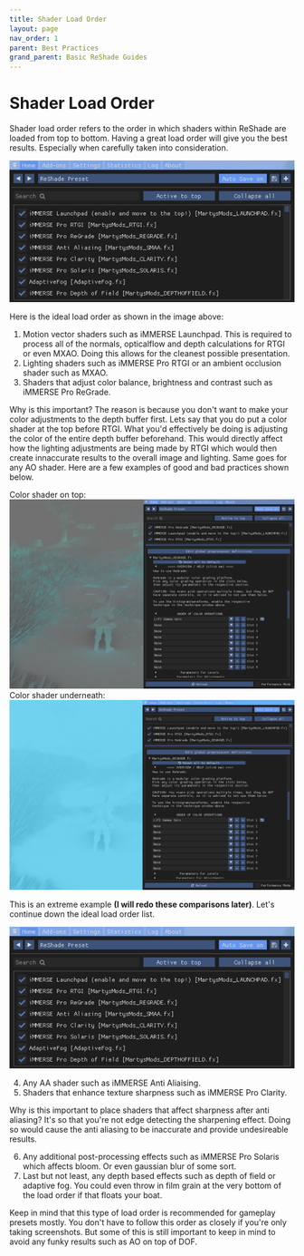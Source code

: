 ```yaml
---
title: Shader Load Order
layout: page
nav_order: 1
parent: Best Practices
grand_parent: Basic ReShade Guides
---
```


# Shader Load Order

Shader load order refers to the order in which shaders within ReShade are loaded from top to bottom. Having a great load order will give you the best results. Especially when carefully taken into consideration.

![Alt text](<Cemu 2023-09-05 18-40-46 overlay.jpg>)

Here is the ideal load order as shown in the image above:

1. Motion vector shaders such as iMMERSE Launchpad. This is required to process all of the normals, opticalflow and depth calculations for RTGI or even MXAO. Doing this allows for the cleanest possible presentation.
1. Lighting shaders such as iMMERSE Pro RTGI or an ambient occlusion shader such as MXAO.
1. Shaders that adjust color balance, brightness and contrast such as iMMERSE Pro ReGrade.

Why is this important? The reason is because you don't want to make your color adjustments to the depth buffer first. Lets say that you do put a color shader at the top before RTGI. What you'd effectively be doing is adjusting the color of the entire depth buffer beforehand. This would directly affect how the lighting adjustments are being made by RTGI which would then create innaccurate results to the overall image and lighting. Same goes for any AO shader. Here are a few examples of good and bad practices shown below.

Color shader on top:
![Alt text](<Cemu 2023-09-05 19-02-35 overlay.jpg>)
Color shader underneath:
![Alt text](<Cemu 2023-09-05 19-02-42 overlay.jpg>)

This is an extreme example **(I will redo these comparisons later)**. Let's continue down the ideal load order list.

![Alt text](<Cemu 2023-09-05 18-40-46 overlay.jpg>)

4. Any AA shader such as iMMERSE Anti Aliaising.
1. Shaders that enhance texture sharpness such as iMMERSE Pro Clarity.

Why is this important to place shaders that affect sharpness after anti aliasing? It's so that you're not edge detecting the sharpening effect. Doing so would cause the anti aliasing to be inaccurate and provide undesireable results.

6. Any additional post-processing effects such as iMMERSE Pro Solaris which affects bloom. Or even gaussian blur of some sort.
1. Last but not least, any depth based effects such as depth of field or adaptive fog. You could even throw in film grain at the very bottom of the load order if that floats your boat.

Keep in mind that this type of load order is recommended for gameplay presets mostly. You don't have to follow this order as closely if you're only taking screenshots. But some of this is still important to keep in mind to avoid any funky results such as AO on top of DOF.